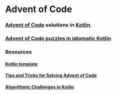 # Advent of Code

### [Advent of Code](https://adventofcode.com) solutions in [Kotlin](https://kotlinlang.org).
### [Advent of Code puzzles in idiomatic Kotlin](https://kotlinlang.org/docs/advent-of-code.html)

### Resources
#### [Kotlin template](https://github.com/kotlin-hands-on/advent-of-code-kotlin-template)
#### [Tips and Tricks for Solving Advent of Code](https://blog.jetbrains.com/kotlin/2021/12/tips-and-tricks-for-solving-advent-of-code/)
#### [Algorithmic Challenges in Kotlin](https://plugins.jetbrains.com/plugin/22214-algorithmic-challenges-in-kotlin)
